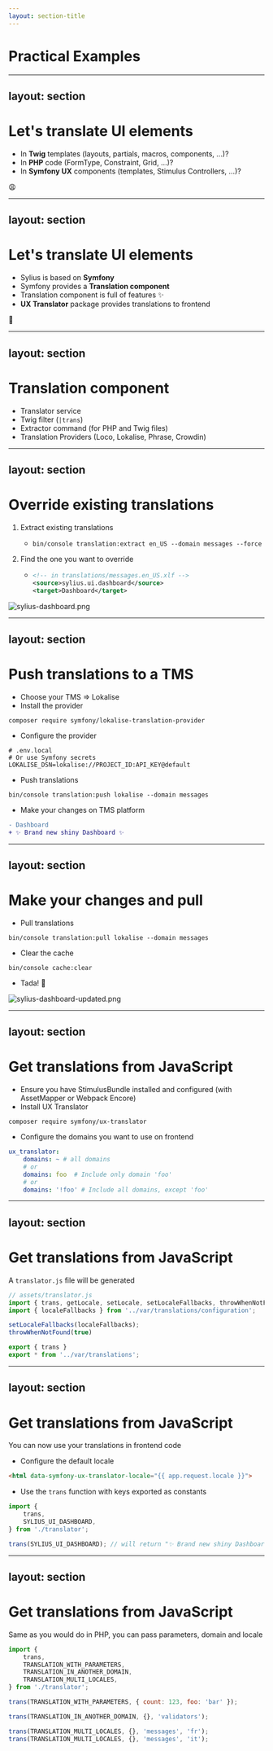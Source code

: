 ```yaml
---
layout: section-title
---
```


# Practical Examples

---
layout: section
---

# Let's translate UI elements

<v-clicks>

- In **Twig** templates (layouts, partials, macros, components, …)?
- In **PHP** code (FormType, Constraint, Grid, …)?
- In **Symfony UX** components (templates, Stimulus Controllers, …)?

</v-clicks>

<v-click>

<div class="text-center text-8xl mt-20">😩</div>

</v-click>

---
layout: section
---

# Let's translate UI elements

<v-clicks>

- Sylius is based on **Symfony**
- Symfony provides a **Translation component**
- Translation component is full of features ✨
- **UX Translator** package provides translations to frontend

</v-clicks>

<v-click>

<div class="text-center text-8xl mt-20">🤩</div>

</v-click>

---
layout: section
---

# Translation component

<v-clicks>

- Translator service
- Twig filter (`|trans`)
- Extractor command (for PHP and Twig files)
- Translation Providers (Loco, Lokalise, Phrase, Crowdin)

</v-clicks>

---
layout: section
---

# Override existing translations

<v-clicks>

1. Extract existing translations
   - ```shell
     bin/console translation:extract en_US --domain messages --force
     ```
2. Find the one you want to override
   - ```xml
     <!-- in translations/messages.en_US.xlf -->
     <source>sylius.ui.dashboard</source>
     <target>Dashboard</target>
     ```
     
![sylius-dashboard.png](../assets/sylius-dashboard.png)

</v-clicks>

<!--
- Extract Sylius translations using Symfony command
- Find the one you want to override. I advise to leave the file as it is generated during the extraction to avoid issues with a future extraction
- Let's push the extracted translations to a TMS
-->

---
layout: section
---

# Push translations to a TMS

<v-clicks>


- Choose your TMS => Lokalise
- Install the provider
```shell
composer require symfony/lokalise-translation-provider
```

- Configure the provider
```dotenv 
# .env.local
# Or use Symfony secrets
LOKALISE_DSN=lokalise://PROJECT_ID:API_KEY@default
```

- Push translations
```shell 
bin/console translation:push lokalise --domain messages
```

- Make your changes on TMS platform
```diff
- Dashboard
+ ✨ Brand new shiny Dashboard ✨
```

</v-clicks>

<!--
- Choose your TMS, install its provider into your app
- Configure the provider with your Project ID and API key (be sure to use safely your credentials, in .local file or using Symfony secrets)
- Push translations of "messages" domain in all enabled locales of your app to the TMS
- Make your changes
-->

---
layout: section
---

# Make your changes and pull

<v-clicks>

- Pull translations
```shell
bin/console translation:pull lokalise --domain messages
```

- Clear the cache
```shell
bin/console cache:clear
```

- Tada! 🎉

![sylius-dashboard-updated.png](../assets/sylius-dashboard-updated.png)

</v-clicks>

<!--
- Make your changes in the TMS like a translator
- Pull translations from the TMS using `translation:pull` command
- Clear the cache to have fresh translations
- Check the translations in your app!
- It's been done without editing manually the translation files
-->

---
layout: section
---

# Get translations from JavaScript

<v-clicks>

- Ensure you have StimulusBundle installed and configured (with AssetMapper or Webpack Encore)
- Install UX Translator

```shell
composer require symfony/ux-translator
```

- Configure the domains you want to use on frontend
```yaml
ux_translator:
    domains: ~ # all domains
    # or
    domains: foo  # Include only domain 'foo'
    # or
    domains: '!foo' # Include all domains, except 'foo'
```

</v-clicks>

<!--
- Ensure you have StimulusBundle installed and configured (with AssetMapper or Webpack Encore)
- Install UX Translator package
- Configure the domains you want to use on frontend
-->

---
layout: section
---

# Get translations from JavaScript

A `translator.js` file will be generated

```javascript
// assets/translator.js
import { trans, getLocale, setLocale, setLocaleFallbacks, throwWhenNotFound } from '@symfony/ux-translator';
import { localeFallbacks } from '../var/translations/configuration';

setLocaleFallbacks(localeFallbacks);
throwWhenNotFound(true)

export { trans }
export * from '../var/translations';
```

<!--
- A `translator.js` file will be generated
- It will contain the `trans` function and all the keys exported as constants
- You can benefit from the same fallback locales configuration as in Symfony side
- You can configure your app to throw an error when a translation is not found
-->

---
layout: section
---

# Get translations from JavaScript

You can now use your translations in frontend code

<v-clicks>

- Configure the default locale

```html
<html data-symfony-ux-translator-locale="{{ app.request.locale }}">
```

- Use the `trans` function with keys exported as constants

```javascript
import {
    trans,
    SYLIUS_UI_DASHBOARD,
} from './translator';

trans(SYLIUS_UI_DASHBOARD); // will return "✨ Brand new shiny Dashboard ✨"
```

</v-clicks>

<!--
- Configure the default locale in your HTML
- Use the `trans` function with keys exported as constants
-->

---
layout: section
---

# Get translations from JavaScript

Same as you would do in PHP, you can pass parameters, domain and locale

```javascript {hide|all}
import {
    trans,
    TRANSLATION_WITH_PARAMETERS,
    TRANSLATION_IN_ANOTHER_DOMAIN,
    TRANSLATION_MULTI_LOCALES,
} from './translator';

trans(TRANSLATION_WITH_PARAMETERS, { count: 123, foo: 'bar' });

trans(TRANSLATION_IN_ANOTHER_DOMAIN, {}, 'validators');

trans(TRANSLATION_MULTI_LOCALES, {}, 'messages', 'fr');
trans(TRANSLATION_MULTI_LOCALES, {}, 'messages', 'it');
```
<!--
- Use the `trans` function with parameters
- Use the `trans` function with a different domain
- Use the `trans` function with a different locale
-->
